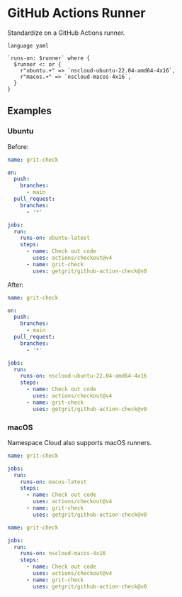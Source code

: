 # GitHub Actions Runner

Standardize on a GitHub Actions runner.

```grit
language yaml

`runs-on: $runner` where {
  $runner <: or {
    r"ubuntu.+" => `nscloud-ubuntu-22.04-amd64-4x16`,
    r"macos.+" => `nscloud-macos-4x16`,
  }
}
```

## Examples

### Ubuntu

Before:

```yaml
name: grit-check

on:
  push:
    branches:
      - main
  pull_request:
    branches:
      - '*'

jobs:
  run:
    runs-on: ubuntu-latest
    steps:
      - name: Check out code
        uses: actions/checkout@v4
      - name: grit-check
        uses: getgrit/github-action-check@v0
```

After:

```yaml
name: grit-check

on:
  push:
    branches:
      - main
  pull_request:
    branches:
      - '*'

jobs:
  run:
    runs-on: nscloud-ubuntu-22.04-amd64-4x16
    steps:
      - name: Check out code
        uses: actions/checkout@v4
      - name: grit-check
        uses: getgrit/github-action-check@v0
```

### macOS

Namespace Cloud also supports macOS runners.

```yaml
name: grit-check

jobs:
  run:
    runs-on: macos-latest
    steps:
      - name: Check out code
        uses: actions/checkout@v4
      - name: grit-check
        uses: getgrit/github-action-check@v0
```

```yaml
name: grit-check

jobs:
  run:
    runs-on: nscloud-macos-4x16
    steps:
      - name: Check out code
        uses: actions/checkout@v4
      - name: grit-check
        uses: getgrit/github-action-check@v0
```
